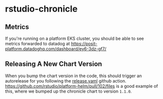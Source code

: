 # rstudio-chronicle

## Metrics
If you're running on a platform EKS cluster, you should be able to see metrics forwarded to datadog at https://posit-platform.datadoghq.com/dashboard/ey6-3dz-gf7/

## Releasing A New Chart Version
When you bump the chart version in the code, this should trigger an autorelease for you following the [release.yaml](https://github.com/rstudio/platform-helm/blob/main/.github/workflows/release.yaml) github action. https://github.com/rstudio/platform-helm/pull/102/files is a good example of this, where we bumped up the chronicle chart to version `1.1.0`.
